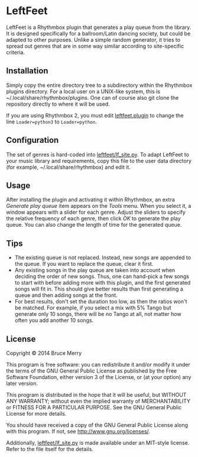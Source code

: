 LeftFeet
========

LeftFeet is a Rhythmbox plugin that generates a play queue from the library. It
is designed specifically for a ballroom/Latin dancing society, but could be
adapted to other purposes. Unlike a simple random generator, it tries to spread
out genres that are in some way similar according to site-specific criteria.

Installation
------------
Simply copy the entire directory tree to a subdirectory within the Rhythmbox
plugins directory. For a local user on a UNIX-like system, this is
~/.local/share/rhythmbox/plugins. One can of course also git clone the
repository directly to where it will be used.

If you are using Rhythmbox 2, you must edit
[leftfeet.plugin](leftfeet.plugin) to change the line `Loader=python3` to
`Loader=python`.

Configuration
-------------
The set of genres is hard-coded into
[leftfeet/lf_site.py](leftfeet/lf_site.py). To adapt LeftFeet to your music
library and requirements, copy this file to the user data directory (for example,
~/.local/share/rhythmbox) and edit it.

Usage
-----
After installing the plugin and activating it within Rhythmbox, an extra
*Generate play queue* item appears on the *Tools* menu. When you select it, a
window appears with a slider for each genre. Adjust the sliders to specify the
relative frequency of each genre, then click *OK* to generate the play queue.
You can also change the length of time for the generated queue.

## Tips ##
- The existing queue is not replaced. Instead, new songs are appended to the
  queue. If you want to replace the queue, clear it first.
- Any existing songs in the play queue are taken into account when deciding the
  order of new songs. Thus, one can hand-pick a few songs to start with before
  adding more with this plugin, and the first generated songs will fit in. This
  should give better results than first generating a queue and then adding
  songs at the front.
- For best results, don't set the duration too low, as then the ratios won't be
  matched. For example, if you select a mix with 5% Tango but generate only 10
  songs, there will be no Tango at all, not matter how often you add another 10
  songs.

License
-------
Copyright © 2014 Bruce Merry

This program is free software: you can redistribute it and/or modify
it under the terms of the GNU General Public License as published by
the Free Software Foundation, either version 3 of the License, or
(at your option) any later version.

This program is distributed in the hope that it will be useful,
but WITHOUT ANY WARRANTY; without even the implied warranty of
MERCHANTABILITY or FITNESS FOR A PARTICULAR PURPOSE.  See the
GNU General Public License for more details.

You should have received a copy of the GNU General Public License
along with this program.  If not, see <http://www.gnu.org/licenses/>.

Additionally, [leftfeet/lf_site.py](leftfeet/lf_site.py) is made available
under an MIT-style license. Refer to the file itself for the details.
